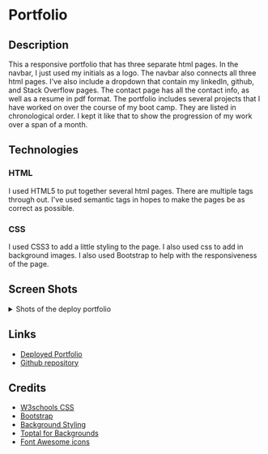 # Portfolio

## Description

This a responsive portfolio that has three separate html pages. In the navbar, I just used my initials as a logo. The navbar also connects all three html pages.  I've also include a dropdown that contain my linkedIn, github, and Stack Overflow pages.  The contact page has all the contact info, as well as a resume in pdf format.  The portfolio includes several projects that I have worked on over the course of my boot camp.  They are listed in chronological order.  I kept it like that to show the progression of my work over a span of a month. 


## Technologies

### HTML

I used HTML5 to put together several html pages. There are multiple tags through out. I've used semantic tags in hopes to make the pages be as correct as possible. 

### CSS

I used CSS3 to add a little styling to the page. I also used css to add in background images. I also used Bootstrap to help with the responsiveness of the page. 


## Screen Shots

<details>
<summary>Shots of the deploy portfolio</summary>

#### Home Page
![Home page](./assets/images/portfolio/home.png)

#### Contact Page
![Contact Info](./assets/images/portfolio/contact.png)

#### Portfolio Page
![Portfolio](./assets/images/portfolio/portfolio.png)

#### Dropdown Menu with External Links
![External Links](./assets/images/portfolio/dropdown.png)
</details>

## Links

* [Deployed Portfolio](https://wyliedavid1984.github.io/)
* [Github repository](https://github.com/wyliedavid1984/wyliedavid1984.github.io)


## Credits

* [W3schools CSS](https://www.w3schools.com/css)
* [Bootstrap](https://getbootstrap.com/)
* [Background Styling](https://unsplash.com/backgrounds)
* [Toptal for Backgrounds](https://www.toptal.com/designers/subtlepatterns/)
* [Font Awesome icons](https://fontawesome.com/)